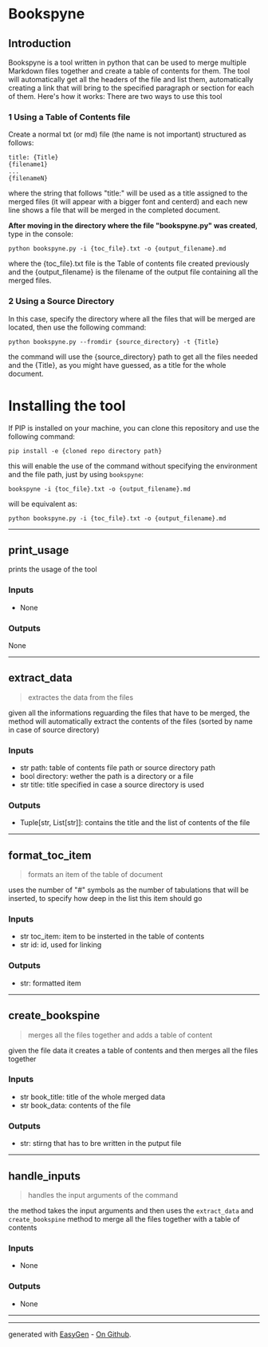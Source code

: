 # Bookspyne


## Introduction

Bookspyne is a tool written in python that can be used to merge multiple Markdown files together and create a table of contents for them.
 The tool will automatically get all the headers of the file and list them, automatically creating a link that will bring to the specified paragraph or section for each of them.
 Here's how it works:
 There are two ways to use this tool
 
 ### 1 Using a Table of Contents file
 Create a normal txt (or md) file (the name is not important) structured as follows:
 ```
 title: {Title}
 {filename1}
 ...
 {filenameN}
 ```
 where the string that follows "title:" will be used as a title assigned to the merged files (it will appear with a bigger font and centerd)
 and each new line shows a file that will be merged in the completed document.
 
 **After moving in the directory where the file "bookspyne.py" was created**, type in the console:
 ```console
 python bookspyne.py -i {toc_file}.txt -o {output_filename}.md
 ```
 where the {toc_file}.txt file is the Table of contents file created previously and the {output_filename} is the filename of the output file containing all the merged files.
 
 ### 2 Using a Source Directory
 In this case, specify the directory where all the files that will be merged are located, then use the following command:
 ```console
 python bookspyne.py --fromdir {source_directory} -t {Title}
 ```
 the command will use the {source_directory} path to get all the files needed and the {Title}, as you might have guessed, as a title for the whole document.
 
 # Installing the tool
 If PIP is installed on your machine, you can clone this repository and use the following command:
 ```console
 pip install -e {cloned repo directory path}
 ```
 this will enable the use of the command without specifying the environment and the file path, just by using `bookspyne`:
 ```console
 bookspyne -i {toc_file}.txt -o {output_filename}.md
 ```
 will be equivalent as:
 ```console
 python bookspyne.py -i {toc_file}.txt -o {output_filename}.md
 ```

 

---

## print_usage

prints the usage of the tool
### Inputs
- None

### Outputs
None
 

---

## extract_data
> extractes the data from the files

given all the informations reguarding the files that have to be merged, the method will automatically extract the contents of the files (sorted by name in case of source directory)
### Inputs
- str path: table of contents file path or source directory path
 - bool directory: wether the path is a directory or a file
 - str title: title specified in case a source directory is used

### Outputs
- Tuple[str, List[str]]: contains the title and the list of contents of the file
 

---

## format_toc_item
> formats an item of the table of document

uses the number of "#" symbols as the number of tabulations that will be inserted, to specify how deep in the list this item should go
### Inputs
- str toc_item: item to be insterted in the table of contents
 - str id: id, used for linking

### Outputs
- str: formatted item
 

---

## create_bookspine
> merges all the files together and adds a table of content

given the file data it creates a table of contents and then merges all the files together
### Inputs
- str book_title: title of the whole merged data
 - str book_data: contents of the file

### Outputs
- str: stirng that has to bre written in the putput file
 

---

## handle_inputs
> handles the input arguments of the command

the method takes the input arguments and then uses the `extract_data` and `create_bookspine` method to merge all the files together with a table of contents
### Inputs
- None

### Outputs
- None
 

---
---

generated with [EasyGen](http://easygen.altervista.org/) - [On Github](https://github.com/dede-amdp/easygen).